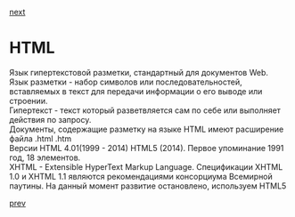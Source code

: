 <a href="06.md">next</a>

<h1>HTML</h1>

<div>
    Язык гипертекстовой разметки, стандартный для документов Web.<br>
    Язык разметки - набор символов или последовательностей, вставляемых в текст для передачи информации о его выводе или строении. <br>
    Гипертекст - текст который разветвляется сам по себе или выполняет действия по запросу. <br>
    Документы, содержащие разметку на языке HTML имеют расширение файла .html .htm <br>
    Версии HTML 4.01(1999 - 2014) HTML5 (2014). Первое упоминание 1991 год, 18 элементов.<br>
    XHTML - Extensible HyperText Markup Language. Спецификации XHTML 1.0 и XHTML 1.1 являются рекомендациями консорциума Всемирной паутины. На данный момент развитие остановлено, используем HTML5
</div>

<a href="04.md">prev</a>